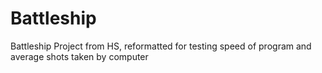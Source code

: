 # Battleship
Battleship Project from HS, reformatted for testing speed of program and average shots taken by computer
